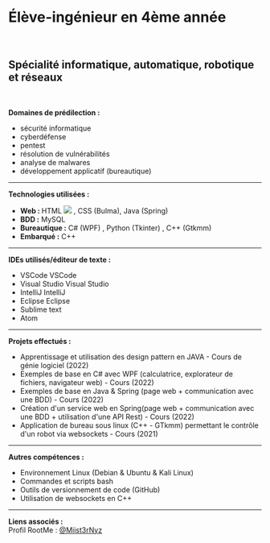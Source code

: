 <h1><b>Élève-ingénieur en 4ème année</b></h1><br>

<h2><b>Spécialité informatique, automatique, robotique et réseaux</b></h2><br>

<b>Domaines de prédilection :</b><br>
* sécurité informatique<br>
* cyberdéfense<br>
* pentest<br>
* résolution de vulnérabilités<br>
* analyse de malwares<br>
* développement applicatif (bureautique)<br>

-----------------
<b>Technologies utilisées :</b><br>
  * <b>Web : </b>HTML <img src="https://camo.githubusercontent.com/10c03f4f9587ccd7240328cc2390a521c579a3bef2d9ca2717eed9e57c2a1ba6/68747470733a2f2f63646e2d69636f6e732d706e672e666c617469636f6e2e636f6d2f3531322f353936382f353936383236372e706e67"/> , CSS (Bulma), Java (Spring)<br>
  * <b>BDD :</b> MySQL<br>
* <b>Bureautique :</b> C# (WPF) , Python (Tkinter) , C++ (Gtkmm)<br>
* <b>Embarqué :</b> C++ <br>

-----------------


<b>IDEs utilisés/éditeur de texte :</b><br>
* VSCode VSCode  
* Visual Studio Visual Studio  
* IntelliJ IntelliJ  
* Eclipse Eclipse  
* Sublime text  
* Atom  

-----------------

<b>Projets effectués :</b>  
* Apprentissage et utilisation des design pattern en JAVA - Cours de génie logiciel (2022)  
* Exemples de base en C# avec WPF (calculatrice, explorateur de fichiers, navigateur web) - Cours (2022)  
* Exemples de base en Java & Spring (page web + communication avec une BDD) - Cours (2022)  
* Création d'un service web en Spring(page web + communication avec une BDD + utilisation d'une API Rest) - Cours (2022)  
* Application de bureau sous linux (C++ - GTkmm) permettant le contrôle d'un robot via websockets - Cours (2021)  

-----------------

<b>Autres compétences :</b>  
* Environnement Linux (Debian & Ubuntu & Kali Linux)  
* Commandes et scripts bash
* Outils de versionnement de code (GitHub)
* Utilisation de websockets en C++

-----------------

<b>Liens associés :</b>  
Profil RootMe : [@Miist3rNyz](https://www.root-me.org/Miist3rNyz?lang=fr#bc6470a24576fb73c08d728caea83c98)
